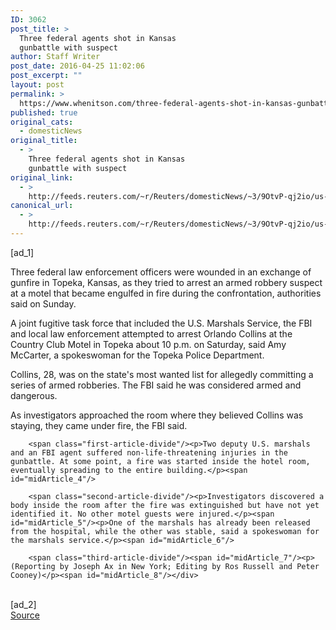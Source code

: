 ```yaml
---
ID: 3062
post_title: >
  Three federal agents shot in Kansas
  gunbattle with suspect
author: Staff Writer
post_date: 2016-04-25 11:02:06
post_excerpt: ""
layout: post
permalink: >
  https://www.whenitson.com/three-federal-agents-shot-in-kansas-gunbattle-with-suspect/
published: true
original_cats:
  - domesticNews
original_title:
  - >
    Three federal agents shot in Kansas
    gunbattle with suspect
original_link:
  - >
    http://feeds.reuters.com/~r/Reuters/domesticNews/~3/9OtvP-qj2io/us-kansas-shooting-idUSKCN0XL0MG
canonical_url:
  - >
    http://feeds.reuters.com/~r/Reuters/domesticNews/~3/9OtvP-qj2io/us-kansas-shooting-idUSKCN0XL0MG
---
```

 [ad_1]
<br><div id="articleText">
<span id="midArticle_start"/>

<span class="focusParagraph" readability="7"><p><span class="articleLocatio&lt;/span&gt;n">Three federal law enforcement officers were wounded in an exchange of gunfire in Topeka, Kansas, as they tried to arrest an armed robbery suspect at a motel that became engulfed in fire during the confrontation, authorities said on Sunday.</span></p></span><span id="midArticle_0"/><p>A joint fugitive task force that included the U.S. Marshals Service, the FBI and local law enforcement attempted to arrest Orlando Collins at the Country Club Motel in Topeka about 10 p.m. on Saturday, said Amy McCarter, a spokeswoman for the Topeka Police Department.</p><span id="midArticle_1"/><p>Collins, 28, was on the state's most wanted list for allegedly committing a series of armed robberies. The FBI said he was considered armed and dangerous.</p><span id="midArticle_2"/><p>As investigators approached the room where they believed Collins was staying, they came under fire, the FBI said.</p><span id="midArticle_3"/>
        
        <span class="first-article-divide"/><p>Two deputy U.S. marshals and an FBI agent suffered non-life-threatening injuries in the gunbattle. At some point, a fire was started inside the hotel room, eventually spreading to the entire building.</p><span id="midArticle_4"/>
        
        <span class="second-article-divide"/><p>Investigators discovered a body inside the room after the fire was extinguished but have not yet identified it. No other motel guests were injured.</p><span id="midArticle_5"/><p>One of the marshals has already been released from the hospital, while the other was stable, said a spokeswoman for the marshals service.</p><span id="midArticle_6"/>
        
        <span class="third-article-divide"/><span id="midArticle_7"/><p> (Reporting by Joseph Ax in New York; Editing by Ros Russell and Peter Cooney)</p><span id="midArticle_8"/></div>
<br>[ad_2]
<br><a href="http://feeds.reuters.com/~r/Reuters/domesticNews/~3/9OtvP-qj2io/us-kansas-shooting-idUSKCN0XL0MG">Source </a>